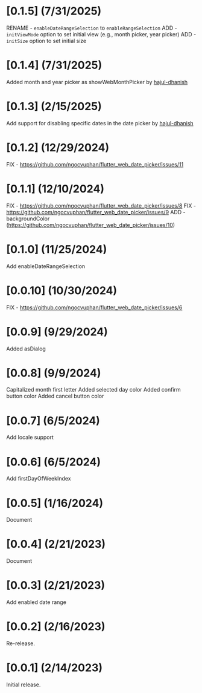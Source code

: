 # [0.1.5] (7/31/2025)

RENAME - `enableDateRangeSelection` to `enableRangeSelection`
ADD - `initViewMode` option to set initial view (e.g., month picker, year picker)
ADD - `initSize` option to set initial size

# [0.1.4] (7/31/2025)

Added month and year picker as showWebMonthPicker by [hajul-dhanish](https://github.com/hajul-dhanish)

# [0.1.3] (2/15/2025)

Add support for disabling specific dates in the date picker by [hajul-dhanish](https://github.com/hajul-dhanish)

# [0.1.2] (12/29/2024)

FIX - https://github.com/ngocvuphan/flutter_web_date_picker/issues/11

# [0.1.1] (12/10/2024)

FIX - https://github.com/ngocvuphan/flutter_web_date_picker/issues/8
FIX - https://github.com/ngocvuphan/flutter_web_date_picker/issues/9
ADD - backgroundColor (https://github.com/ngocvuphan/flutter_web_date_picker/issues/10)

# [0.1.0] (11/25/2024)

Add enableDateRangeSelection

# [0.0.10] (10/30/2024)

FIX - https://github.com/ngocvuphan/flutter_web_date_picker/issues/6

# [0.0.9] (9/29/2024)

Added asDialog

# [0.0.8] (9/9/2024)

Capitalized month first letter
Added selected day color
Added confirm button color
Added cancel button color

# [0.0.7] (6/5/2024)

Add locale support

# [0.0.6] (6/5/2024)

Add firstDayOfWeekIndex

# [0.0.5] (1/16/2024)

Document

# [0.0.4] (2/21/2023)

Document

# [0.0.3] (2/21/2023)

Add enabled date range

# [0.0.2] (2/16/2023)

Re-release.

# [0.0.1] (2/14/2023)

Initial release.
